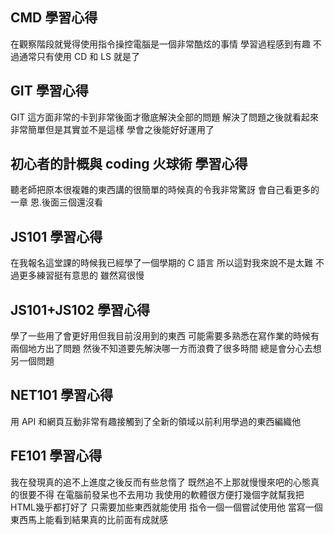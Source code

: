 ## CMD 學習心得
在觀察階段就覺得使用指令操控電腦是一個非常酷炫的事情
學習過程感到有趣
不過通常只有使用 CD 和 LS 就是了
## GIT 學習心得
GIT 這方面非常的卡到非常後面才徹底解決全部的問題
解決了問題之後就看起來非常簡單但是其實並不是這樣
學會之後能好好運用了
## 初心者的計概與 coding 火球術 學習心得
聽老師把原本很複雜的東西講的很簡單的時候真的令我非常驚訝
會自己看更多的一章 恩.後面三個還沒看
## JS101 學習心得
在我報名這堂課的時候我已經學了一個學期的 C 語言 所以這對我來說不是太難
不過更多練習挺有意思的 雖然寫很慢
## JS101+JS102 學習心得
學了一些用了會更好用但我目前沒用到的東西
可能需要多熟悉在寫作業的時候有兩個地方出了問題
然後不知道要先解決哪一方而浪費了很多時間
總是會分心去想另一個問題
## NET101 學習心得
用 API 和網頁互動非常有趣接觸到了全新的領域以前利用學過的東西編織他
## FE101 學習心得
我在發現真的追不上進度之後反而有些怠惰了
既然追不上那就慢慢來吧的心態真的很要不得
在電腦前發呆也不去用功
我使用的軟體很方便打幾個字就幫我把HTML幾乎都打好了
只需要加些東西就能使用
指令一個一個嘗試使用他
當寫一個東西馬上能看到結果真的比前面有成就感

